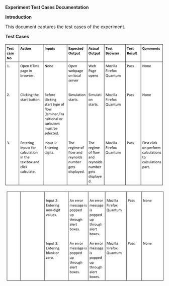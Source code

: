 **Experiment Test Cases Documentation**

**Introduction**

This document captures the test cases of the experiment.

**Test Cases**

![](images/1.jpg)

![](images/2.jpg)
